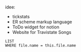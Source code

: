 idee:
-  tickstats
-  ER scheme markup language
-  ToDo widget for notion
-  Website for Travistate Songs


```dataview
LIST
WHERE file.name = this.file.name
```





